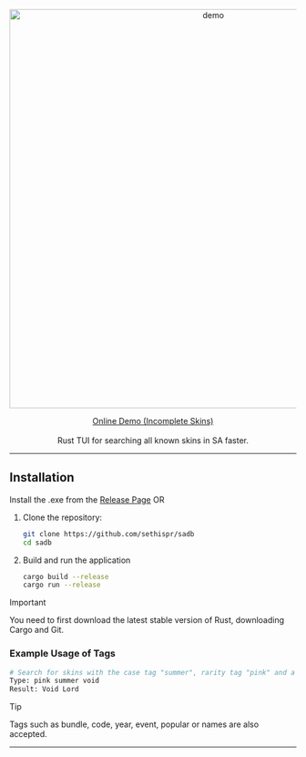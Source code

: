 <p align="center">
  <img src="https://github.com/user-attachments/assets/687e92f5-9e79-4282-b9ad-6a088f185df8" alt="demo" width="700"> 
</p>

<p align="center">
    <a href="https://sethispr.github.io/sadb/">Online Demo (Incomplete Skins)</a>
    <br><br>
    Rust TUI for searching all known skins in SA faster.
</p>

---

## Installation

Install the .exe from the <a href="https://github.com/Sethispr/sadb/releases/tag/v0.12a">Release Page</a> OR

1. Clone the repository:
   ```bash
   git clone https://github.com/sethispr/sadb
   cd sadb
   ```

2. Build and run the application
   ```bash
   cargo build --release
   cargo run --release
   ```

> [!IMPORTANT]  
> You need to first download the latest stable version of Rust, downloading Cargo and Git.

### Example Usage of Tags

```bash
# Search for skins with the case tag "summer", rarity tag "pink" and a skin containg the word "void"
Type: pink summer void
Result: Void Lord
```

> [!TIP]
> Tags such as bundle, code, year, event, popular or names are also accepted.

---
